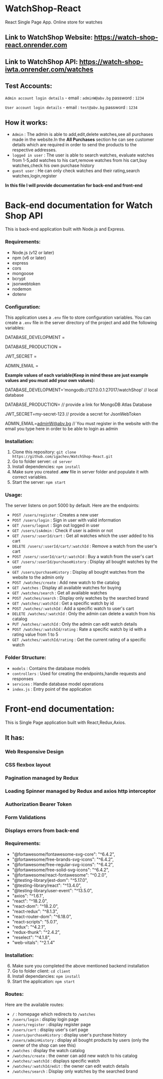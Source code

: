 # WatchShop-React
React Single Page App. Online store for watches


## Link to WatchShop Website: https://watch-shop-react.onrender.com


## Link to WatchShop API: https://watch-shop-iwta.onrender.com/watches


## Test Accounts:
`Admin account login details` - email : `adminW@abv.bg` password : `1234`


`User account login details` - email : `test@abv.bg` password : `1234`


## How it works:
- `Admin` : The admin is able to add,edit,delete watches,see all purchases made in the website.In the <strong>All Purchases</strong> section he can see customer details which are required in order to send the products to the respective addresses.
- `logged in user` : The user is able to search watches, evaluate watches from 1-5,add watches to his cart,remove watches from his cart,buy watches,check his own purchase history
- `guest user` : He can only check watches and their rating,search watches,login,register

<strong>In this file I will provide documentation for back-end and front-end</strong>


# Back-end documentation for Watch Shop API

This is back-end application built with Node.js and Express.


### Requirements:
 - Node.js (v12 or later)
 - npm (v6 or later)
 - express
 - cors
 - mongoose
 - bcrypt
 - jsonwebtoken
 - nodemon
 - dotenv

### Configuration:
This application uses a `.env` file to store configuration variables. You can create a `.env` file
in the server directory of the project and add the following variables:

DATABASE_DEVELOPMENT = 

DATABASE_PRODUCTION =

JWT_SECRET =

ADMIN_EMAIL =   


<strong>Example values of each variable(Keep in mind these are just example values and you must add your own values):</strong>


DATABASE_DEVELOPMENT='mongodb://127.0.0.1:27017/watchShop' // local database


DATABASE_PRODUCTION=  // provide a link for MongoDB Atlas Database


JWT_SECRET=my-secret-123 // provide a secret for JsonWebToken


ADMIN_EMAIL=adminW@abv.bg // You must register in the website with the email you type here in order to be able to login as admin


### Installation:

1. Clone this repository: `git clone https://github.com/igachev/WatchShop-React.git`
2. Go to folder server: `cd server`
3. Install dependencies: `npm install`
4. Make sure you created <strong>.env</strong> file in server folder and populate it with correct variables.
5. Start the server: `npm start`


### Usage:

The server listens on port 5000 by default. Here are the endpoints:


- `POST /users/register` : Creates a new user
- `POST /users/login` : Sign in user with valid information
- `GET /users/logout` : Sign out logged in user
- `GET /users/isAdmin` : Check if user is admin or not
- `GET /users/:userId/cart` : Get all watches which the user added to his cart
- `DELETE /users/:userId/cart/:watchId` : Remove a watch from the user's cart
- `POST /users/:userId/cart/:watchId` : Buy a watch from the user's cart
- `GET /users/:userId/purchaseHistory` : Display all bought watches by the user
- `GET /users/purchaseHistory` : Display all bought watches from the website to the admin only
- `POST /watches/create` : Add new watch to the catalog
- `GET /watches` : Display all available watches for buying
- `GET /watches/search` : Get all available watches
- `POST /watches/search` : Display only watches by the searched brand
- `GET /watches/:watchId` : Get a specific watch by id
- `POST /watches/:watchId` : Add a specific watch to user's cart
- `DELETE /watches/:watchId` : Only the admin can delete a watch from his catalog
- `PUT /watches/:watchId` : Only the admin can edit watch details 
- `POST /watches/:watchId/rating` : Rate a specific watch by id with a rating value from 1 to 5
- `GET /watches/:watchId/rating` : Get the current rating of a specific watch


### Folder Structure:
- `models` : Contains the database models
- `controllers` : Used for creating the endpoints,handle requests and responses
- `services` : Handle database model operations
- `index.js` : Entry point of the application


# Front-end documentation:

This is Single Page application built with React,Redux,Axios.

## It has:
<h3>Web Responsive Design</h3>
<h3>CSS flexbox layout</h3>
<h3>Pagination managed by Redux</h3>
<h3>Loading Spinner managed by Redux and axios http interceptor</h3>
<h3>Authorization Bearer Token</h3>
<h3>Form Validations</h3>
<h3>Displays errors from back-end</h3>


### Requirements:
   - "@fortawesome/fontawesome-svg-core": "^6.4.2",
   - "@fortawesome/free-brands-svg-icons": "^6.4.2",
   - "@fortawesome/free-regular-svg-icons": "^6.4.2",
   - "@fortawesome/free-solid-svg-icons": "^6.4.2",
   - "@fortawesome/react-fontawesome": "^0.2.0",
   - "@testing-library/jest-dom": "^5.17.0",
   - "@testing-library/react": "^13.4.0",
   - "@testing-library/user-event": "^13.5.0",
   - "axios": "^1.6.1",
   - "react": "^18.2.0",
   - "react-dom": "^18.2.0",
   - "react-redux": "^8.1.3",
   - "react-router-dom": "^6.18.0",
   - "react-scripts": "5.0.1",
   - "redux": "^4.2.1",
   - "redux-thunk": "^2.4.2",
   - "reselect": "^4.1.8",
   - "web-vitals": "^2.1.4"


### Installation:
6. Make sure you completed the above mentioned backend installation
7. Go to folder client: `cd client`
8. Install dependancies: `npm install`
9. Start the application: `npm start`


### Routes:

Here are the available routes:


- `/` : homepage which redirects to `/watches`
- `/users/login` : display login page
- `/users/register` : display register page
- `/users/cart` : display user's cart page
- `/users/purchaseHistory` : display user's purchase history
- `/users/adminHistory` : display all bought products by users (only the owner of the shop can see this)
- `/watches` : display the watch catalog
- `/watches/create` : the owner can add new watch to his catalog
- `/watches/:watchId` : displays specific watch
- `/watches/:watchId/edit` : the owner can edit watch details
- `/watches/search` : Display only watches by the searched brand
